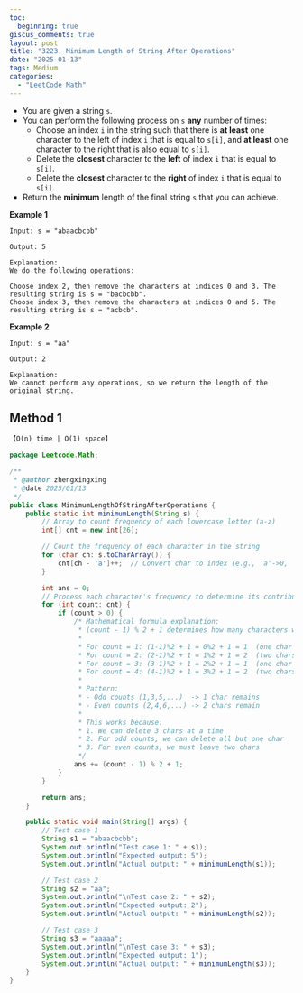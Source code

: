 ```yaml
---
toc:
  beginning: true
giscus_comments: true
layout: post
title: "3223. Minimum Length of String After Operations"
date: "2025-01-13"
tags: Medium
categories:
  - "LeetCode Math"
---
```



- You are given a string `s`.
- You can perform the following process on `s` **any** number of times:
  - Choose an index `i` in the string such that there is **at least** one character to the left of index `i` that is equal to `s[i]`, and **at least** one character to the right that is also equal to `s[i]`.
  - Delete the **closest** character to the **left** of index `i` that is equal to `s[i]`.
  - Delete the **closest** character to the **right** of index `i` that is equal to `s[i]`.
- Return the **minimum** length of the final string `s` that you can achieve.

**Example 1**

```
Input: s = "abaacbcbb"

Output: 5

Explanation:
We do the following operations:

Choose index 2, then remove the characters at indices 0 and 3. The resulting string is s = "bacbcbb".
Choose index 3, then remove the characters at indices 0 and 5. The resulting string is s = "acbcb".
```

**Example 2**

```
Input: s = "aa"

Output: 2

Explanation:
We cannot perform any operations, so we return the length of the original string.
```

## Method 1

```tex
【O(n) time | O(1) space】
```

```java
package Leetcode.Math;

/**
 * @author zhengxingxing
 * @date 2025/01/13
 */
public class MinimumLengthOfStringAfterOperations {
    public static int minimumLength(String s) {
        // Array to count frequency of each lowercase letter (a-z)
        int[] cnt = new int[26];

        // Count the frequency of each character in the string
        for (char ch: s.toCharArray()) {
            cnt[ch - 'a']++;  // Convert char to index (e.g., 'a'->0, 'b'->1, etc.)
        }

        int ans = 0;
        // Process each character's frequency to determine its contribution to final length
        for (int count: cnt) {
            if (count > 0) {
                /* Mathematical formula explanation:
                 * (count - 1) % 2 + 1 determines how many characters will remain:
                 *
                 * For count = 1: (1-1)%2 + 1 = 0%2 + 1 = 1  (one char remains)
                 * For count = 2: (2-1)%2 + 1 = 1%2 + 1 = 2  (two chars remain)
                 * For count = 3: (3-1)%2 + 1 = 2%2 + 1 = 1  (one char remains)
                 * For count = 4: (4-1)%2 + 1 = 3%2 + 1 = 2  (two chars remain)
                 *
                 * Pattern:
                 * - Odd counts (1,3,5,...)  -> 1 char remains
                 * - Even counts (2,4,6,...) -> 2 chars remain
                 *
                 * This works because:
                 * 1. We can delete 3 chars at a time
                 * 2. For odd counts, we can delete all but one char
                 * 3. For even counts, we must leave two chars
                 */
                ans += (count - 1) % 2 + 1;
            }
        }

        return ans;
    }

    public static void main(String[] args) {
        // Test case 1
        String s1 = "abaacbcbb";
        System.out.println("Test case 1: " + s1);
        System.out.println("Expected output: 5");
        System.out.println("Actual output: " + minimumLength(s1));

        // Test case 2
        String s2 = "aa";
        System.out.println("\nTest case 2: " + s2);
        System.out.println("Expected output: 2");
        System.out.println("Actual output: " + minimumLength(s2));

        // Test case 3
        String s3 = "aaaaa";
        System.out.println("\nTest case 3: " + s3);
        System.out.println("Expected output: 1");
        System.out.println("Actual output: " + minimumLength(s3));
    }
}

```





